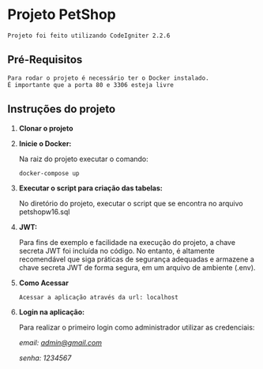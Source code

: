 # Projeto PetShop
    Projeto foi feito utilizando CodeIgniter 2.2.6

## Pré-Requisitos

    Para rodar o projeto é necessário ter o Docker instalado.
    É importante que a porta 80 e 3306 esteja livre

## Instruções do projeto

1. **Clonar o projeto**
2. **Inicie o Docker:**

    Na raiz do projeto executar o comando: 
    ```code
    docker-compose up

3. **Executar o script para criação das tabelas:**

    No diretório do projeto, executar o script que se encontra no arquivo petshopw16.sql

4. **JWT:**
   
    Para fins de exemplo e facilidade na execução do projeto, a chave secreta JWT foi incluída no código. No entanto, é altamente recomendável que siga práticas de segurança adequadas e armazene a chave secreta JWT de forma segura, em um arquivo de ambiente (.env).

5. **Como Acessar**
    ```
    Acessar a aplicação através da url: localhost

6. **Login na aplicação:**
    
    Para realizar o primeiro login como administrador utilizar as credenciais:
   
    *email: admin@gmail.com*
   
    *senha: 1234567*








